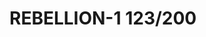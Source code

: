 # REBELLION-1                                                                                                           123/200
